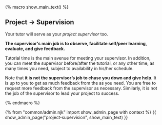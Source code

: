 {% macro show_main_text() %}
<div id="main">

## Project → Supervision

Your tutor will serve as your _project supervisor_ too.

**The supervisor's main job is to observe, facilitate self/peer learning, evaluate, and give feedback.**

Tutorial time is the main avenue for meeting your supervisor. In addition, you can meet the supervisor before/after the tutorial, or any other time, as many times you need, subject to availability in his/her schedule. 

Note that **it is not the supervisor’s job to chase you down and give help**. It is up to you to get as much feedback from the as you need. You are free to request more feedback from the supervisor as necessary. Similarly, it is not the job of the supervisor to lead your project to success. 

</div>
{% endmacro %}

{% from "common/admin.njk" import show_admin_page with context %}
{{ show_admin_page("project-supervision", show_main_text) }}